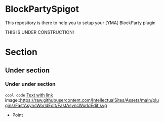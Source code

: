 # BlockPartySpigot
This repository is there to help you to setup your [YMA] BlockParty plugin

THIS IS UNDER CONSTRUCTION!

# Section
## Under section
### Under under section
`cool code`
[Text with link]([https://fabricmc.net/wiki/tutorial:setup](https://www.spigotmc.org/resources/yma-block-party-with-music-1-13-1-19.98473/))
image::https://raw.githubusercontent.com/IntellectualSites/Assets/main/plugins/FastAsyncWorldEdit/FastAsyncWorldEdit.svg
* Point


